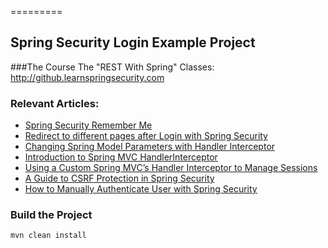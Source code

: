 =========

## Spring Security Login Example Project

###The Course
The "REST With Spring" Classes: http://github.learnspringsecurity.com

### Relevant Articles: 
- [Spring Security Remember Me](http://www.baeldung.com/spring-security-remember-me)
- [Redirect to different pages after Login with Spring Security](http://www.baeldung.com/spring_redirect_after_login)
- [Changing Spring Model Parameters with Handler Interceptor](http://www.baeldung.com/spring-model-parameters-with-handler-interceptor)
- [Introduction to Spring MVC HandlerInterceptor](http://www.baeldung.com/spring-mvc-handlerinterceptor)
- [Using a Custom Spring MVC’s Handler Interceptor to Manage Sessions](http://www.baeldung.com/spring-mvc-custom-handler-interceptor)
- [A Guide to CSRF Protection in Spring Security](http://www.baeldung.com/spring-security-csrf)
- [How to Manually Authenticate User with Spring Security](http://www.baeldung.com/manually-set-user-authentication-spring-security)

### Build the Project
```
mvn clean install
```
